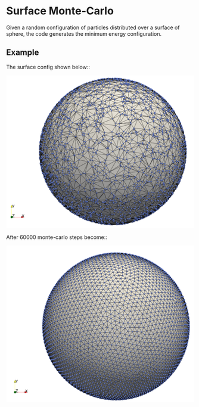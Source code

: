 # Surface Monte-Carlo

Given a random configuration of particles distributed over a surface of sphere, the
code generates the minimum energy configuration. 

## Example

The surface config shown below::

![plot](./surf_mc_random.png)

After 60000 monte-carlo steps become::

![plot](./surf_mc_final.png)
